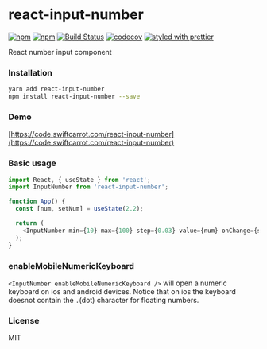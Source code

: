 # react-input-number

[![npm](https://img.shields.io/npm/v/react-input-number.svg)](https://www.npmjs.com/package/react-input-number)
[![npm](https://img.shields.io/npm/dm/react-input-number.svg)](https://www.npmjs.com/package/react-input-number)
[![Build Status](https://travis-ci.org/wangzuo/react-input-number.svg?branch=master)](https://travis-ci.org/wangzuo/react-input-number)
[![codecov](https://codecov.io/gh/wangzuo/react-input-number/branch/master/graph/badge.svg)](https://codecov.io/gh/wangzuo/react-input-number)
[![styled with prettier](https://img.shields.io/badge/styled_with-prettier-ff69b4.svg)](https://github.com/prettier/prettier)

React number input component

### Installation

```sh
yarn add react-input-number
npm install react-input-number --save
```

### Demo

[https://code.swiftcarrot.com/react-input-number](https://code.swiftcarrot.com/react-input-number)

### Basic usage

```javascript
import React, { useState } from 'react';
import InputNumber from 'react-input-number';

function App() {
  const [num, setNum] = useState(2.2);

  return (
    <InputNumber min={10} max={100} step={0.03} value={num} onChange={setNum} />
  );
}
```

### enableMobileNumericKeyboard

`<InputNumber enableMobileNumericKeyboard />` will open a numeric keyboard on ios and android devices. Notice that on ios the keyboard doesnot contain the `.`(dot) character for floating numbers.

### License

MIT
